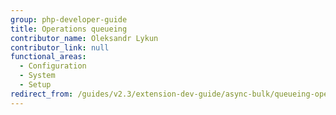 ```yaml
---
group: php-developer-guide
title: Operations queueing
contributor_name: Oleksandr Lykun
contributor_link: null
functional_areas:
  - Configuration
  - System
  - Setup
redirect_from: /guides/v2.3/extension-dev-guide/async-bulk/queueing-operations.html
---
```


